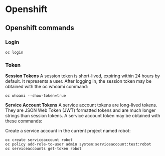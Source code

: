 # Openshift

## Openshift commands 
### Login
`oc login`

### Token 
**Session Tokens** A session token is short-lived, expiring within 24 hours by default. It represents a user. After logging in, the session token may be obtained with the oc whoami command:

`oc whoami --show-token=true`

**Service Account Tokens** A service account tokens are long-lived tokens. They are JSON Web Token (JWT) formatted tokens and are much longer strings than session tokens. A service account token may be obtained with these commands:

Create a service account in the current project named robot:
```
oc create serviceaccount robot
oc policy add-role-to-user admin system:serviceaccount:test:robot
oc serviceaccounts get-token robot
```
